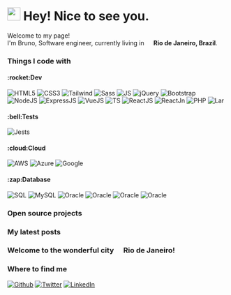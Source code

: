 <h1><img src="https://emojis.slackmojis.com/emojis/images/1531849430/4246/blob-sunglasses.gif?1531849430" width="30"/> Hey! Nice to see you.</h1>

Welcome to my page! </br> I'm Bruno, Software engineer, currently living in <img src="https://user-images.githubusercontent.com/114622658/193428197-6afa5891-87b5-419b-9640-2cc382861685.png" width="14"/><b> Rio de Janeiro, Brazil</b>.

<h3>Things I code with</h3>
<h4>:rocket:Dev</h4>
<p>
<img alt = "HTML5"      src = "https://img.shields.io/badge/HTML5-E34F26?=flat-square&logo=html5&logoColor=white" height="" width=""/>
<img alt = "CSS3"       src = "https://img.shields.io/badge/CSS3-1572B6?=flat-square&logo=css3&logoColor=white" height="" width=""/>
<img alt = "Tailwind"   src = "https://img.shields.io/badge/Tailwind_CSS-38B2AC?=flat-square&logo=tailwind-css&logoColor=white" height="" width=""/>
<img alt = "Sass"       src = "https://img.shields.io/badge/Sass-CC6699?=flat-square&logo=sass&logoColor=white" height="" width=""/>
<img alt = "JS"         src = "https://img.shields.io/badge/JavaScript-F7DF1E?=flat-square&logo=javascript&logoColor=black" height="" width=""/>
<img alt = "jQuery"     src = "https://img.shields.io/badge/jQuery-0769AD?=flat-square&logo=jquery&logoColor=white" height="" width=""/>
<img alt = "Bootstrap"  src = "https://img.shields.io/badge/Bootstrap-563D7C?=flat-square&logo=bootstrap&logoColor=white" height="" width=""/>
<img alt = "NodeJS"     src = "https://img.shields.io/badge/Node.js-43853D?=flat-square&logo=node.js&logoColor=white" height="" width=""/>
<img alt = "ExpressJS"  src = "https://img.shields.io/badge/Express.js-404D59?" height="" width=""/>
<img alt = "VueJS"      src = "https://img.shields.io/badge/Vue.js-35495E?=flat-square&logo=vue.js&logoColor=4FC08D" height="" width=""/>
<img alt = "TS"         src = "https://img.shields.io/badge/TypeScript-007ACC?=flat-square&logo=typescript&logoColor=white" height="" width=""/>
<img alt = "ReactJS"    src = "https://img.shields.io/badge/React-20232A?=flat-square&logo=react&logoColor=61DAFB" height="" width=""/>
<img alt = "ReactJn"    src = "https://img.shields.io/badge/React_Native-20232A?=flat-square&logo=react&logoColor=61DAFB" height="" width=""/>
<img alt = "PHP"        src = "https://img.shields.io/badge/PHP-777BB4?=flat-square&logo=php&logoColor=white" height="" width=""/>
<img alt = "Lar"        src = "https://img.shields.io/badge/Laravel-FF2D20?=flat-square&logo=laravel&logoColor=white" height="" width=""/>
</p>
<h4>:bell:Tests</h4>
<p>
<img alt = "Jests"      src = "https://img.shields.io/badge/Jest-323330?=flat-square&logo=Jest&logoColor=white" height="" width=""/>
</p>
<h4>:cloud:Cloud</h4>
<p>
<img alt = "AWS"      src = "https://img.shields.io/badge/Amazon_AWS-FF9900?=flat-square&logo=amazonaws&logoColor=white" height="" width=""/>
<img alt = "Azure"    src = "https://img.shields.io/badge/microsoft%20azure-0089D6?=flat-square&logo=microsoft-azure&logoColor=white" height="" width=""/>
<img alt = "Google"   src = "https://img.shields.io/badge/Google_Cloud-4285F4?=flat-square&logo=google-cloud&logoColor=white" height="" width=""/>
</p>
<h4>:zap:Database</h4>
<p>
<img alt = "SQL"      src = "https://img.shields.io/badge/Microsoft%20SQL%20Server-CC2927?=flat-square&logo=microsoft%20sql%20server&logoColor=white" height="" width=""/>
<img alt = "MySQL"    src = "https://img.shields.io/badge/MySQL-005C84?=flat-square&logo=mysql&logoColor=white" height="" width=""/>
<img alt = "Oracle"   src = "https://img.shields.io/badge/Oracle-F80000?=flat-square&logo=oracle&logoColor=black" height="" width=""/>
<img alt = "Oracle"   src = "https://img.shields.io/badge/Oracle-F80000?=flat-square&logo=oracle&logoColor=black" height="" width=""/>
<img alt = "Oracle"   src = "https://img.shields.io/badge/Oracle-F80000?=flat-square&logo=oracle&logoColor=black" height="" width=""/>
<img alt = "Oracle"   src = "https://img.shields.io/badge/Oracle-F80000?=flat-square&logo=oracle&logoColor=black" height="" width=""/>
</p>

<h3>Open source projects</h3>

<h3>My latest posts</h3>

<h3>Welcome to the wonderful city <img src="https://user-images.githubusercontent.com/114622658/193428197-6afa5891-87b5-419b-9640-2cc382861685.png" width="14"/> Rio de Janeiro!</h3>

<h3>Where to find me</h3>
<p>
<a href="https://github.com/thmsgbrt" target="_blank"><img alt="Github" src="https://img.shields.io/badge/GitHub-%2312100E.svg?&=flat-square&logo=Github&logoColor=white" height="" width=""/></a>
<a href="https://twitter.com/brunosslvr" target="_blank"><img alt="Twitter" src="https://img.shields.io/badge/Twitter-1DA1F2?=flat-square&logo=twitter&logoColor=white"  height="" width=""/></a>
<a href="https://www.linkedin.com/in/brunosslvr" target="_blank"><img alt="LinkedIn" src = "https://img.shields.io/badge/LinkedIn-0077B5?=flat-square&logo=linkedin&logoColor=white" height="" width=""/></a>
</p>
